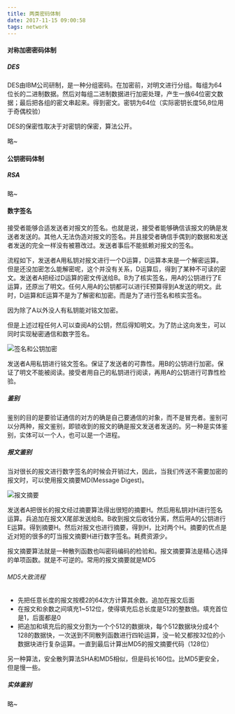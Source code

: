 ```yaml
---
title: 两类密码体制
date: 2017-11-15 09:00:58
tags: network
---
```




#### 对称加密密码体制

##### DES

DES由IBM公司研制，是一种分组密码。在加密前，对明文进行分组。每组为64位长的二进制数据。然后对每组二进制数据进行加密处理，产生一族64位密文数据；最后把各组的密文串起来。得到密文。密钥为64位（实际密钥长度56,8位用于奇偶校验）

DES的保密性取决于对密钥的保密，算法公开。

略~

#### 公钥密码体制

##### RSA

略~

#### 数字签名

接受者能够合适发送者对报文的签名。也就是说，接受者能够确信该报文的确是发送者发送的。其他人无法伪造对报文的签名。并且接受者确信手偶到的数据和发送者发送的完全一样没有被篡改过。发送者事后不能抵赖对报文的签名。

流程如下，发送者A用私钥对报文进行一个D运算，D运算本来是一个解密运算。但是还没加密怎么能解密呢，这个并没有关系，D运算后，得到了某种不可读的密文。发送者A把经过D运算的密文传送给B。B为了核实签名，用A的公钥进行了E运算，还原出了明文。任何人用A的公钥都可以进行E预算得到A发送的明文。此时，D运算和E运算不是为了解密和加密。而是为了进行签名和核实签名。

因为除了A以外没人有私钥能对铭文加密。



但是上述过程任何人可以查阅A的公钥，然后得知明文。为了防止这向发生，可以同时实现秘密通信和数字签名。

![签名和公钥加密](http://chuantu.biz/t6/141/1510715711x2043453577.png)

发送者A用私钥进行铭文签名。保证了发送者的可靠性。用B的公钥进行加密。保证了明文不能被阅读。接受者用自己的私钥进行阅读，再用A的公钥进行可靠性检验。

##### 鉴别

鉴别的目的是要验证通信的对方的确是自己要通信的对象，而不是冒充者。鉴别可以分两种，报文鉴别，即锁收到的报文的确是报文发送者发送的。另一种是实体鉴别，实体可以一个人，也可以是一个进程。

##### 报文鉴别

当对很长的报文进行数字签名的时候会开销过大，因此，当我们传送不需要加密的报文时，可以使用报文摘要MD(Message Digest)。

![报文摘要](http://chuantu.biz/t6/141/1510716599x2043453577.png)

发送者A把很长的报文经过摘要算法得出很短的摘要H。然后用私钥对H进行签名运算。兵追加在报文X尾部发送给B。B收到报文后收钱分离，然后用A的公钥进行E运算。得到摘要H。然后对报文也进行摘要，得到H，比对两个H。摘要的优点是近对短的很多的叮当报文摘要H进行数字签名。耗费资源少。

报文摘要算法就是一种散列函数也叫密码编码的检验和。报文摘要算法是精心选择的单项函数。就是不可逆的。常用的报文摘要就是MD5

###### MD5大致流程

+ 先把任意长度的报文按模2的64次方计算其余数。追加在报文后面
+ 在报文和余数之间填充1~512位，使得填充后总长度是512的整数倍。填充首位是1，后面都是0
+ 把追加和填充后的报文分割为一个个512的数据块，每个512数据块分成4个128的数据快，一次送到不同散列函数进行四轮运算，没一轮又都按32位的小数据块进行复杂运算。一直到最后计算出MD5的报文摘要代码（128位）

另一种算法，安全散列算法SHA和MD5相似，但是码长160位。比MD5更安全，但是慢一些。



##### 实体鉴别

略~

























